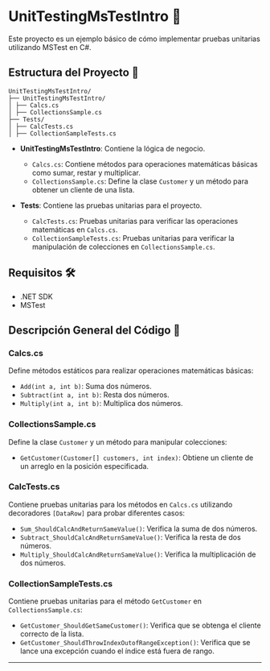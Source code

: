 # UnitTestingMsTestIntro 🚀

Este proyecto es un ejemplo básico de cómo implementar pruebas unitarias utilizando MSTest en C#.

## Estructura del Proyecto 📁

```plaintext
UnitTestingMsTestIntro/
├── UnitTestingMsTestIntro/
│ ├── Calcs.cs
│ ├── CollectionsSample.cs
├── Tests/
│ ├── CalcTests.cs
│ ├── CollectionSampleTests.cs
````

- **UnitTestingMsTestIntro**: Contiene la lógica de negocio.
  - `Calcs.cs`: Contiene métodos para operaciones matemáticas básicas como sumar, restar y multiplicar.
  - `CollectionsSample.cs`: Define la clase `Customer` y un método para obtener un cliente de una lista.

- **Tests**: Contiene las pruebas unitarias para el proyecto.
  - `CalcTests.cs`: Pruebas unitarias para verificar las operaciones matemáticas en `Calcs.cs`.
  - `CollectionSampleTests.cs`: Pruebas unitarias para verificar la manipulación de colecciones en `CollectionsSample.cs`.

## Requisitos 🛠️

- .NET SDK
- MSTest

## Descripción General del Código 📝

### Calcs.cs
Define métodos estáticos para realizar operaciones matemáticas básicas:
- `Add(int a, int b)`: Suma dos números.
- `Subtract(int a, int b)`: Resta dos números.
- `Multiply(int a, int b)`: Multiplica dos números.

### CollectionsSample.cs
Define la clase `Customer` y un método para manipular colecciones:
- `GetCustomer(Customer[] customers, int index)`: Obtiene un cliente de un arreglo en la posición especificada.

### CalcTests.cs
Contiene pruebas unitarias para los métodos en `Calcs.cs` utilizando decoradores `[DataRow]` para probar diferentes casos:
- `Sum_ShouldCalcAndReturnSameValue()`: Verifica la suma de dos números.
- `Subtract_ShouldCalcAndReturnSameValue()`: Verifica la resta de dos números.
- `Multiply_ShouldCalcAndReturnSameValue()`: Verifica la multiplicación de dos números.

### CollectionSampleTests.cs
Contiene pruebas unitarias para el método `GetCustomer` en `CollectionsSample.cs`:
- `GetCustomer_ShouldGetSameCustomer()`: Verifica que se obtenga el cliente correcto de la lista.
- `GetCustomer_ShouldThrowIndexOutofRangeException()`: Verifica que se lance una excepción cuando el índice está fuera de rango.

---



